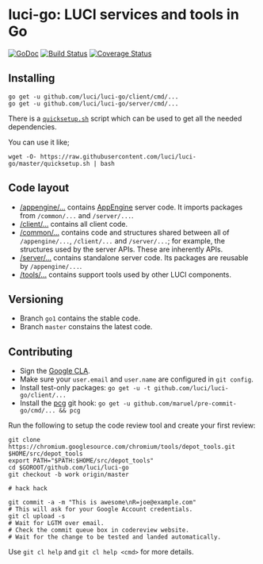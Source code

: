 luci-go: LUCI services and tools in Go
======================================

[![GoDoc](https://godoc.org/github.com/luci/luci-go?status.svg)](https://godoc.org/github.com/luci/luci-go)
[![Build Status](https://travis-ci.org/luci/luci-go.svg?branch=master)](https://travis-ci.org/luci/luci-go)
[![Coverage Status](https://coveralls.io/repos/luci/luci-go/badge.svg?branch=master&service=github)](https://coveralls.io/github/luci/luci-go?branch=master)

Installing
----------

    go get -u github.com/luci/luci-go/client/cmd/...
    go get -u github.com/luci/luci-go/server/cmd/...

There is a [`quicksetup.sh`](quicksetup.sh) script which can be used to get all
the needed dependencies.


 You can use it like;

    wget -O- https://raw.githubusercontent.com/luci/luci-go/master/quicksetup.sh | bash


Code layout
-----------

  * [/appengine/...](https://github.com/luci/luci-go/tree/master/appengine)
    contains [AppEngine](https://cloud.google.com/appengine/docs/go/) server
    code. It imports packages from `/common/...` and `/server/...`.
  * [/client/...](https://github.com/luci/luci-go/tree/master/client) contains
    all client code.
  * [/common/...](https://github.com/luci/luci-go/tree/master/common) contains
    code and structures shared between all of `/appengine/...`, `/client/...`
    and `/server/...`; for example, the structures used by the server APIs.
    These are inherently APIs.
  * [/server/...](https://github.com/luci/luci-go/tree/master/server) contains
    standalone server code. Its packages are reusable by `/appengine/...`.
  * [/tools/...](https://github.com/luci/luci-go/tree/master/tools) contains
    support tools used by other LUCI components.


Versioning
----------

  * Branch `go1` contains the stable code.
  * Branch `master` constains the latest code.


Contributing
------------

  * Sign the [Google CLA](https://cla.developers.google.com/clas).
  * Make sure your `user.email` and `user.name` are configured in `git config`.
  * Install test-only packages:
    `go get -u -t github.com/luci/luci-go/client/...`
  * Install the [pcg](https://github.com/maruel/pre-commit-go) git hook:
    `go get -u github.com/maruel/pre-commit-go/cmd/... && pcg`

Run the following to setup the code review tool and create your first review:

    git clone https://chromium.googlesource.com/chromium/tools/depot_tools.git $HOME/src/depot_tools
    export PATH="$PATH:$HOME/src/depot_tools"
    cd $GOROOT/github.com/luci/luci-go
    git checkout -b work origin/master

    # hack hack

    git commit -a -m "This is awesome\nR=joe@example.com"
    # This will ask for your Google Account credentials.
    git cl upload -s
    # Wait for LGTM over email.
    # Check the commit queue box in codereview website.
    # Wait for the change to be tested and landed automatically.

Use `git cl help` and `git cl help <cmd>` for more details.
